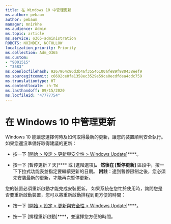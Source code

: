```yaml
---
title: 在 Windows 10 中管理更新
ms.author: pebaum
author: pebaum
manager: mnirkhe
ms.audience: Admin
ms.topic: article
ms.service: o365-administration
ROBOTS: NOINDEX, NOFOLLOW
localization_priority: Priority
ms.collection: Adm_O365
ms.custom:
- "9001515"
- "3583"
ms.openlocfilehash: 9267964c86d3b46f35546100afe89f980438eef9
ms.sourcegitcommit: c6692ce0fa1358ec3529e59ca0ecdfdea4cdc759
ms.translationtype: HT
ms.contentlocale: zh-TW
ms.lasthandoff: 09/15/2020
ms.locfileid: "47777754"
---
```

# <a name="manage-updates-in-windows-10"></a>在 Windows 10 中管理更新

Windows 10 能讓您選擇何時及如何取得最新的更新，讓您的裝置順利安全執行。 如果您還沒準備好取得建議的更新：

- 按一下 [[開始 > 設定 > 更新與安全性 > Windows Update](ms-settings:windowsupdate)]****。

- 按一下 [暫停更新 7 天]**** 或 [進階選項]****。 然後在 [暫停更新]**** 區段中，按一下下拉式功能表並指定要繼續更新的日期。 **附註**：達到暫停限制之後，您必須先安裝最新的更新，才能再次暫停更新。

您的裝置必須重新啟動才能完成安裝更新。 如果系統在您忙於使用時，詢問您是否要重新啟動裝置，您可以將重新啟動排程到更方便的時間：

- 按一下 [[開始 > 設定 > 更新與安全性 > Windows Update](ms-settings:windowsupdate)]****。

- 按一下 [排程重新啟動]****，並選擇您方便的時間。
